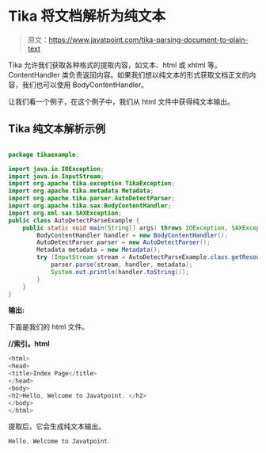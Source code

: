 # Tika 将文档解析为纯文本

> 原文：<https://www.javatpoint.com/tika-parsing-document-to-plain-text>

Tika 允许我们获取各种格式的提取内容，如文本、html 或 xhtml 等。ContentHandler 类负责返回内容。如果我们想以纯文本的形式获取文档正文的内容，我们也可以使用 BodyContentHandler。

让我们看一个例子，在这个例子中，我们从 html 文件中获得纯文本输出。

## Tika 纯文本解析示例

```java

package tikaexample;

import java.io.IOException;
import java.io.InputStream;
import org.apache.tika.exception.TikaException;
import org.apache.tika.metadata.Metadata;
import org.apache.tika.parser.AutoDetectParser;
import org.apache.tika.sax.BodyContentHandler;
import org.xml.sax.SAXException;
public class AutoDetectParseExample {
	public static void main(String[] args) throws IOException, SAXException, TikaException {
		BodyContentHandler handler = new BodyContentHandler();
	    AutoDetectParser parser = new AutoDetectParser();
	    Metadata metadata = new Metadata();
	    try (InputStream stream = AutoDetectParseExample.class.getResourceAsStream("index.html")) {
	        parser.parse(stream, handler, metadata);
	        System.out.println(handler.toString());
	    }
	}
}

```

**输出:**

下面是我们的 html 文件。

**//索引。html**

```java
<html>
<head>
<title>Index Page</title>
</head>
<body>
<h2>Hello, Welcome to Javatpoint. </h2>
</body>
</html>

```

提取后，它会生成纯文本输出。

```java
Hello, Welcome to Javatpoint.

```
